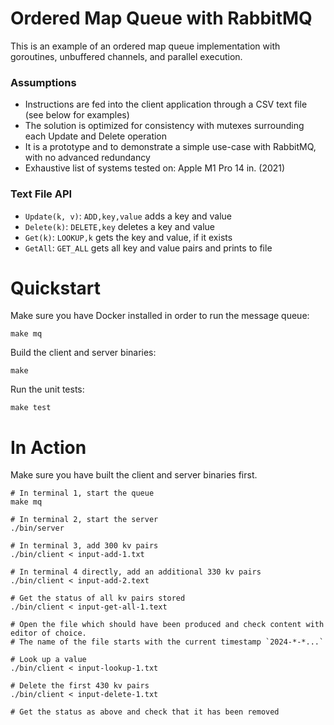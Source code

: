 # Ordered Map Queue with RabbitMQ
This is an example of an ordered map queue implementation with goroutines, unbuffered channels, and parallel execution.

### Assumptions
* Instructions are fed into the client application through a CSV text file (see below for examples)
* The solution is optimized for consistency with mutexes surrounding each Update and Delete operation
* It is a prototype and to demonstrate a simple use-case with RabbitMQ, with no advanced redundancy
* Exhaustive list of systems tested on: Apple M1 Pro 14 in. (2021)

### Text File API
* `Update(k, v)`: `ADD,key,value` adds a key and value
* `Delete(k)`: `DELETE,key` deletes a key and value
* `Get(k)`: `LOOKUP,k` gets the key and value, if it exists
* `GetAll`: `GET_ALL` gets all key and value pairs and prints to file

# Quickstart

Make sure you have Docker installed in order to run the message queue:
```
make mq
```

Build the client and server binaries:
```
make
```

Run the unit tests:
```
make test
```

# In Action

Make sure you have built the client and server binaries first.

```
# In terminal 1, start the queue
make mq

# In terminal 2, start the server
./bin/server

# In terminal 3, add 300 kv pairs
./bin/client < input-add-1.txt

# In terminal 4 directly, add an additional 330 kv pairs
./bin/client < input-add-2.text

# Get the status of all kv pairs stored
./bin/client < input-get-all-1.text

# Open the file which should have been produced and check content with editor of choice.
# The name of the file starts with the current timestamp `2024-*-*...`

# Look up a value
./bin/client < input-lookup-1.txt

# Delete the first 430 kv pairs
./bin/client < input-delete-1.txt

# Get the status as above and check that it has been removed
```
